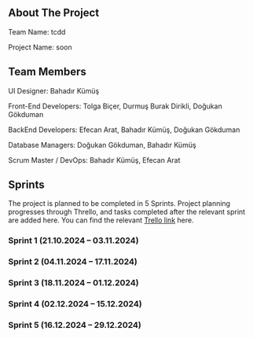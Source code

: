 <!-- ABOUT THE PROJECT -->
## About The Project

Team Name: tcdd

Project Name: soon

## Team Members

UI Designer: Bahadır Kümüş

Front-End Developers: Tolga Biçer, Durmuş Burak Dirikli, Doğukan Gökduman

BackEnd Developers: Efecan Arat, Bahadır Kümüş, Doğukan Gökduman

Database Managers: Doğukan Gökduman, Bahadır Kümüş 

Scrum Master / DevOps: Bahadır Kümüş, Efecan Arat

<!-- SPRING -->
## Sprints

The project is planned to be completed in 5 Sprints. Project planning progresses through Thrello, and tasks completed after the relevant sprint are added here. You can find the relevant  [Trello link](https://trello.com/invite/6714c2844c67cecf50ae2465/ATTIa2365e44e5b80f0e5deb5b3cb36ed3d71D28C5F4) here.

### Sprint 1 (21.10.2024 – 03.11.2024)
### Sprint 2 (04.11.2024 – 17.11.2024)
### Sprint 3 (18.11.2024 – 01.12.2024)
### Sprint 4 (02.12.2024 – 15.12.2024)
### Sprint 5 (16.12.2024 – 29.12.2024)
